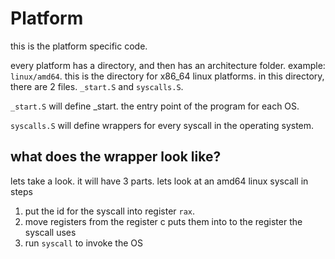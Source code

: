 # Platform
this is the platform specific code.

every platform has a directory, and then has an architecture folder.
example: `linux/amd64`. this is the directory for x86_64 linux platforms. in
this directory, there are 2 files. `_start.S` and `syscalls.S`.

`_start.S` will define _start. the entry point of the program for each OS.

`syscalls.S` will define wrappers for every syscall in the operating system.

## what does the wrapper look like?
lets take a look. it will have 3 parts. lets look at an amd64 linux syscall
in steps

1. put the id for the syscall into register `rax`.
2. move registers from the register c puts them into to the register the syscall
uses
3. run `syscall` to invoke the OS
